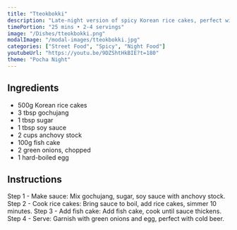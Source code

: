 ```yaml
---
title: "Tteokbokki"
description: "Late-night version of spicy Korean rice cakes, perfect with beer. A popular pocha (street cart) snack for evening drinking."
timePortion: "25 mins • 2-4 servings"
image: "/Dishes/tteokbokki.png"
modalImage: "/modal-images/tteokbokki.jpg"
categories: ["Street Food", "Spicy", "Night Food"]
youtubeUrl: "https://youtu.be/9DZShtHkBIE?t=180"
theme: "Pocha Night"
---
```


## Ingredients
- 500g Korean rice cakes
- 3 tbsp gochujang
- 1 tbsp sugar
- 1 tbsp soy sauce
- 2 cups anchovy stock
- 100g fish cake
- 2 green onions, chopped
- 1 hard-boiled egg

## Instructions
Step 1 - Make sauce: Mix gochujang, sugar, soy sauce with anchovy stock.
Step 2 - Cook rice cakes: Bring sauce to boil, add rice cakes, simmer 10 minutes.
Step 3 - Add fish cake: Add fish cake, cook until sauce thickens.
Step 4 - Serve: Garnish with green onions and egg, perfect with cold beer.